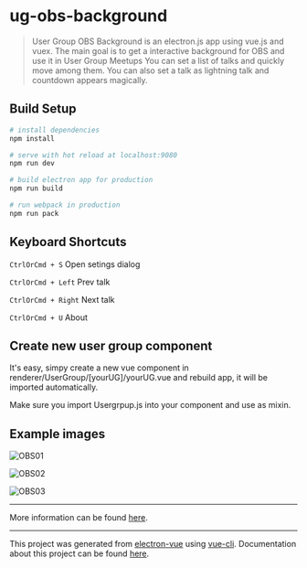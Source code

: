 # ug-obs-background

> User Group OBS Background is an electron.js app using vue.js and vuex.
> The main goal is to get a interactive background for OBS and use it in User Group Meetups
> You can set a list of talks and quickly move among them.
> You can also set a talk as lightning talk and countdown appears magically.
 

## Build Setup

``` bash
# install dependencies
npm install

# serve with hot reload at localhost:9080
npm run dev

# build electron app for production
npm run build

# run webpack in production
npm run pack

```


## Keyboard Shortcuts

```CtrlOrCmd + S``` Open setings dialog

```CtrlOrCmd + Left``` Prev talk

```CtrlOrCmd + Right``` Next talk

```CtrlOrCmd + U``` About


## Create new user group component
It's easy, simpy create a new vue component in renderer/UserGroup/[yourUG]/yourUG.vue and rebuild app, it will be imported automatically.

Make sure you import Usergrpup.js into your component and use as mixin.

## Example images

![OBS01](http://www.sergiocarracedo.es/uploads/obsbackground01.png)

![OBS02](http://www.sergiocarracedo.es/uploads/obsbackground02.png)

![OBS03](http://www.sergiocarracedo.es/uploads/obsbackground03.png)

----

More information can be found [here](https://simulatedgreg.gitbooks.io/electron-vue/en/npm_scripts.html).

---

This project was generated from [electron-vue](https://github.com/SimulatedGREG/electron-vue) using [vue-cli](https://github.com/vuejs/vue-cli). Documentation about this project can be found [here](https://simulatedgreg.gitbooks.io/electron-vue/content/index.html).
